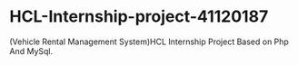 # HCL-Internship-project-41120187
(Vehicle Rental Management System)HCL Internship Project Based on Php And MySql.
